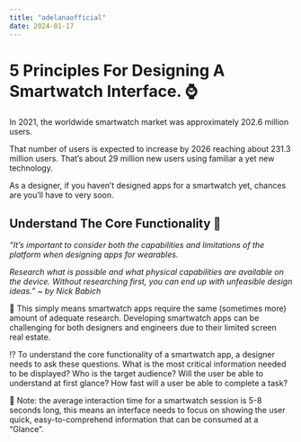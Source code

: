 ```yaml
---
title: "adelanaofficial"
date: 2024-01-17
---
```


# 5 Principles For Designing A Smartwatch Interface. ⌚

In 2021, the worldwide smartwatch market was approximately 202.6 million users. 

That number of users is expected to increase by 2026 reaching about 231.3 million users. 
That’s about 29 million new users using familiar a yet new technology. 

As a designer, if you haven’t designed apps for a smartwatch yet, chances are you’ll have to very soon.

## Understand The Core Functionality 🚂

_“It’s important to consider both the capabilities and limitations of the platform when designing apps for wearables._

_Research what is possible and what physical capabilities are available on the device. Without researching first, you can end up with unfeasible design ideas.” ~ by Nick Babich_

📃 This simply means smartwatch apps require the same (sometimes more) amount of adequate research. Developing smartwatch apps can be challenging for both designers and engineers due to their limited screen real estate.

⁉️ To understand the core functionality of a smartwatch app, a designer needs to ask these questions. What is the most critical information needed to be displayed? Who is the target audience? Will the user be able to understand at first glance? How fast will a user be able to complete a task?

📝 Note: the average interaction time for a smartwatch session is 5-8 seconds long, this means an interface needs to focus on showing the user quick, easy-to-comprehend information that can be consumed at a “Glance”.
